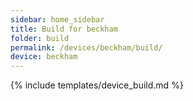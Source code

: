 ```yaml
---
sidebar: home_sidebar
title: Build for beckham
folder: build
permalink: /devices/beckham/build/
device: beckham
---
```

{% include templates/device_build.md %}
